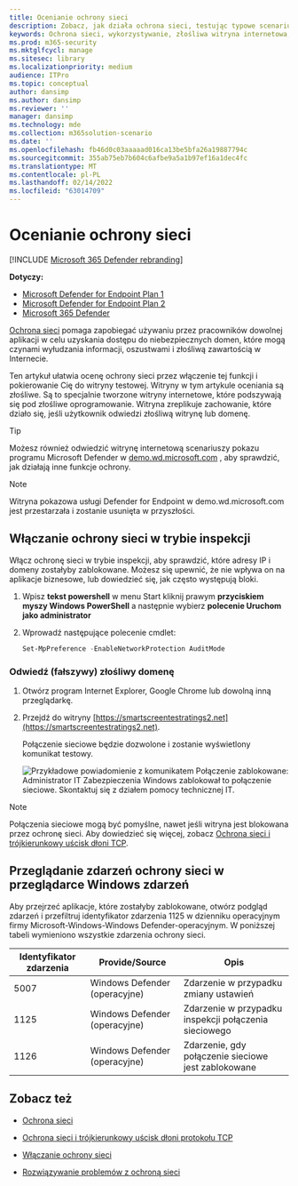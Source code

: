 ```yaml
---
title: Ocenianie ochrony sieci
description: Zobacz, jak działa ochrona sieci, testując typowe scenariusze, przez które jest chronina.
keywords: Ochrona sieci, wykorzystywanie, złośliwa witryna internetowa, ip, domena, domeny, ocenianie, testowanie, pokaz
ms.prod: m365-security
ms.mktglfcycl: manage
ms.sitesec: library
ms.localizationpriority: medium
audience: ITPro
ms.topic: conceptual
author: dansimp
ms.author: dansimp
ms.reviewer: ''
manager: dansimp
ms.technology: mde
ms.collection: m365solution-scenario
ms.date: ''
ms.openlocfilehash: fb46d0c03aaaaad016ca13be5bfa26a19887794c
ms.sourcegitcommit: 355ab75eb7b604c6afbe9a5a1b97ef16a1dec4fc
ms.translationtype: MT
ms.contentlocale: pl-PL
ms.lasthandoff: 02/14/2022
ms.locfileid: "63014709"
---
```

# <a name="evaluate-network-protection"></a>Ocenianie ochrony sieci

[!INCLUDE [Microsoft 365 Defender rebranding](../../includes/microsoft-defender.md)]

**Dotyczy:**
- [Microsoft Defender for Endpoint Plan 1](https://go.microsoft.com/fwlink/?linkid=2154037)
- [Microsoft Defender for Endpoint Plan 2](https://go.microsoft.com/fwlink/?linkid=2154037)
- [Microsoft 365 Defender](https://go.microsoft.com/fwlink/?linkid=2118804)

[Ochrona sieci](network-protection.md) pomaga zapobiegać używaniu przez pracowników dowolnej aplikacji w celu uzyskania dostępu do niebezpiecznych domen, które mogą czynami wyłudzania informacji, oszustwami i złośliwą zawartością w Internecie.

Ten artykuł ułatwia ocenę ochrony sieci przez włączenie tej funkcji i pokierowanie Cię do witryny testowej. Witryny w tym artykule oceniania są złośliwe. Są to specjalnie tworzone witryny internetowe, które podszywają się pod złośliwe oprogramowanie. Witryna zreplikuje zachowanie, które działo się, jeśli użytkownik odwiedzi złośliwą witrynę lub domenę.

> [!TIP]
> Możesz również odwiedzić witrynę internetową scenariuszy pokazu programu Microsoft Defender w [demo.wd.microsoft.com](https://demo.wd.microsoft.com?ocid=cx-wddocs-testground) , aby sprawdzić, jak działają inne funkcje ochrony.

> [!NOTE]
> Witryna pokazowa usługi Defender for Endpoint w demo.wd.microsoft.com jest przestarzała i zostanie usunięta w przyszłości.

## <a name="enable-network-protection-in-audit-mode"></a>Włączanie ochrony sieci w trybie inspekcji

Włącz ochronę sieci w trybie inspekcji, aby sprawdzić, które adresy IP i domeny zostałyby zablokowane. Możesz się upewnić, że nie wpływa on na aplikacje biznesowe, lub dowiedzieć się, jak często występują bloki.

1. Wpisz **tekst powershell** w menu Start kliknij prawym **przyciskiem myszy Windows PowerShell** a następnie wybierz **polecenie Uruchom jako administrator**
2. Wprowadź następujące polecenie cmdlet:

    ```PowerShell
    Set-MpPreference -EnableNetworkProtection AuditMode
    ```

### <a name="visit-a-fake-malicious-domain"></a>Odwiedź (fałszywy) złośliwy domenę

1. Otwórz program Internet Explorer, Google Chrome lub dowolną inną przeglądarkę.

2. Przejdź do witryny [https://smartscreentestratings2.net](https://smartscreentestratings2.net).

    Połączenie sieciowe będzie dozwolone i zostanie wyświetlony komunikat testowy.
    
    ![Przykładowe powiadomienie z komunikatem Połączenie zablokowane: Administrator IT Zabezpieczenia Windows zablokował to połączenie sieciowe. Skontaktuj się z działem pomocy technicznej IT.](images/np-notif.png)

> [!NOTE]
> Połączenia sieciowe mogą być pomyślne, nawet jeśli witryna jest blokowana przez ochronę sieci. Aby dowiedzieć się więcej, zobacz [Ochrona sieci i trójkierunkowy uścisk dłoni TCP](network-protection.md#network-protection-and-the-tcp-three-way-handshake).

## <a name="review-network-protection-events-in-windows-event-viewer"></a>Przeglądanie zdarzeń ochrony sieci w przeglądarce Windows zdarzeń

Aby przejrzeć aplikacje, które zostałyby zablokowane, otwórz podgląd zdarzeń i przefiltruj identyfikator zdarzenia 1125 w dzienniku operacyjnym firmy Microsoft-Windows-Windows Defender-operacyjnym. W poniższej tabeli wymieniono wszystkie zdarzenia ochrony sieci.

| Identyfikator zdarzenia | Provide/Source | Opis |
|---|---|---|
| 5007 | Windows Defender (operacyjne) | Zdarzenie w przypadku zmiany ustawień |
| 1125 | Windows Defender (operacyjne) | Zdarzenie w przypadku inspekcji połączenia sieciowego |
| 1126 | Windows Defender (operacyjne) | Zdarzenie, gdy połączenie sieciowe jest zablokowane |

## <a name="see-also"></a>Zobacz też

- [Ochrona sieci](network-protection.md)

- [Ochrona sieci i trójkierunkowy uścisk dłoni protokołu TCP](network-protection.md#network-protection-and-the-tcp-three-way-handshake)

- [Włączanie ochrony sieci](enable-network-protection.md)

- [Rozwiązywanie problemów z ochroną sieci](troubleshoot-np.md)
